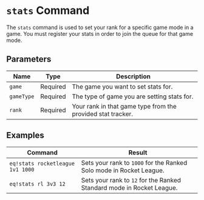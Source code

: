 # `stats` Command

The `stats` command is used to set your rank for a specific game mode in a game. You must register your stats in order to join the queue for that game mode.

## Parameters

| Name       | Type     | Description                                                 |
| ---------- | -------- | ----------------------------------------------------------- |
| `game`     | Required | The game you want to set stats for.                         |
| `gameType` | Required | The type of game you are setting stats for.                 |
| `rank`     | Required | Your rank in that game type from the provided stat tracker. |

## Examples

| Command                          | Result                                                                |
| -------------------------------- | --------------------------------------------------------------------- |
| `eq!stats rocketleague 1v1 1000` | Sets your rank to `1000` for the Ranked Solo mode in Rocket League.   |
| `eq!stats rl 3v3 12`             | Sets your rank to `12` for the Ranked Standard mode in Rocket League. |
